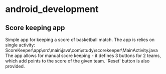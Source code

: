 # android_development

<h2>Score keeping app</h2>

Simple app for keeping a score of basketball match. 
The app is relies on single activity: ScoreKeeper\app\src\main\java\com\study\scorekeeper\MainActivity.java
The app allows for manual score keeping - it defines  3 buttons for 2 teams, 
which add points to the score of the given team. 'Reset' button is also provided.